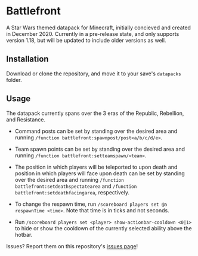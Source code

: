 # Battlefront
A Star Wars themed datapack for Minecraft, initially concieved and created in December 2020. Currently in a pre-release state, and only supports version 1.18, but will be updated to include older versions as well.

## Installation
Download or clone the repository, and move it to your save's `datapacks` folder.

## Usage
The datapack currently spans over the 3 eras of the Republic, Rebellion, and Resistance.

- Command posts can be set by standing over the desired area and running `/function battlefront:spawnpost/post<a/b/c/d/e>`.

- Team spawn points can be set by standing over the desired area and running `/function battlefront:setteamspawn/<team>`.

- The position in which players will be teleported to upon death and position in which players will face upon death can be set by standing over the desired area and running `/function battlefront:setdeathspectatearea` and `/function battlefront:setdeathfacingarea`, respectively.

- To change the respawn time, run `/scoreboard players set @a respawnTime <time>`. Note that time is in ticks and not seconds.

- Run `/scoreboard players set <player> show-actionbar-cooldown <0|1>` to hide or show the cooldown of the currently selected ability above the hotbar.

Issues? Report them on this repository's [issues page](https://github.com/MikhailMCraft/mcbattlefront/issues)!